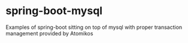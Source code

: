 # spring-boot-mysql

Examples of spring-boot sitting on top of mysql with proper transaction management provided by Atomikos
